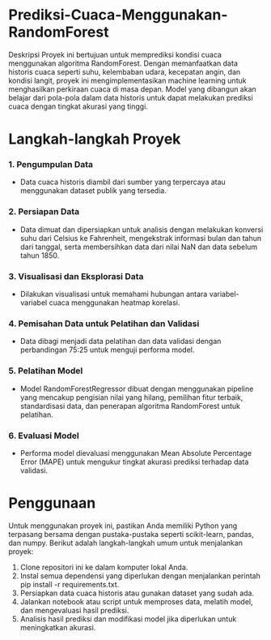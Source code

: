 # Prediksi-Cuaca-Menggunakan-RandomForest

Deskripsi
Proyek ini bertujuan untuk memprediksi kondisi cuaca menggunakan algoritma RandomForest. Dengan memanfaatkan data historis cuaca seperti suhu, kelembaban udara, kecepatan angin, dan kondisi langit, proyek ini mengimplementasikan machine learning untuk menghasilkan perkiraan cuaca di masa depan. Model yang dibangun akan belajar dari pola-pola dalam data historis untuk dapat melakukan prediksi cuaca dengan tingkat akurasi yang tinggi.

# Langkah-langkah Proyek
### 1. Pengumpulan Data

- Data cuaca historis diambil dari sumber yang terpercaya atau menggunakan dataset publik yang tersedia. <br>

### 2. Persiapan Data

- Data dimuat dan dipersiapkan untuk analisis dengan melakukan konversi suhu dari Celsius ke Fahrenheit, mengekstrak informasi bulan dan tahun dari tanggal, serta membersihkan data dari nilai NaN dan data sebelum tahun 1850. <br>

### 3. Visualisasi dan Eksplorasi Data 
- Dilakukan visualisasi untuk memahami hubungan antara variabel-variabel cuaca menggunakan heatmap korelasi. <br>

### 4. Pemisahan Data untuk Pelatihan dan Validasi
- Data dibagi menjadi data pelatihan dan data validasi dengan perbandingan 75:25 untuk menguji performa model. <br>

### 5. Pelatihan Model
- Model RandomForestRegressor dibuat dengan menggunakan pipeline yang mencakup pengisian nilai yang hilang, pemilihan fitur terbaik, standardisasi data, dan penerapan algoritma RandomForest untuk pelatihan. <br>

### 6. Evaluasi Model
- Performa model dievaluasi menggunakan Mean Absolute Percentage Error (MAPE) untuk mengukur tingkat akurasi prediksi terhadap data validasi.

# Penggunaan
Untuk menggunakan proyek ini, pastikan Anda memiliki Python yang terpasang bersama dengan pustaka-pustaka seperti scikit-learn, pandas, dan numpy. Berikut adalah langkah-langkah umum untuk menjalankan proyek:

1. Clone repositori ini ke dalam komputer lokal Anda.
2. Instal semua dependensi yang diperlukan dengan menjalankan perintah pip install -r requirements.txt.
3. Persiapkan data cuaca historis atau gunakan dataset yang sudah ada.
4. Jalankan notebook atau script untuk memproses data, melatih model, dan mengevaluasi hasil prediksi.
5. Analisis hasil prediksi dan modifikasi model jika diperlukan untuk meningkatkan akurasi.
